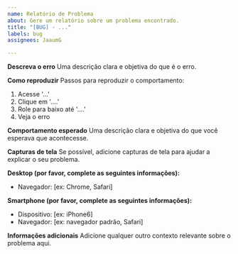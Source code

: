 ```yaml
---
name: Relatório de Problema
about: Gere um relatório sobre um problema encontrado.
title: "[BUG] - ..."
labels: bug
assignees: JaaumG

---
```


**Descreva o erro**
Uma descrição clara e objetiva do que é o erro.

**Como reproduzir**
Passos para reproduzir o comportamento:

1. Acesse '...'
2. Clique em '....'
3. Role para baixo até '....'
4. Veja o erro

**Comportamento esperado**
Uma descrição clara e objetiva do que você esperava que acontecesse.

**Capturas de tela**
Se possível, adicione capturas de tela para ajudar a explicar o seu problema.

**Desktop (por favor, complete as seguintes informações):**

* Navegador: \[ex: Chrome, Safari]

**Smartphone (por favor, complete as seguintes informações):**

* Dispositivo: \[ex: iPhone6]
* Navegador: \[ex: navegador padrão, Safari]

**Informações adicionais**
Adicione qualquer outro contexto relevante sobre o problema aqui.
